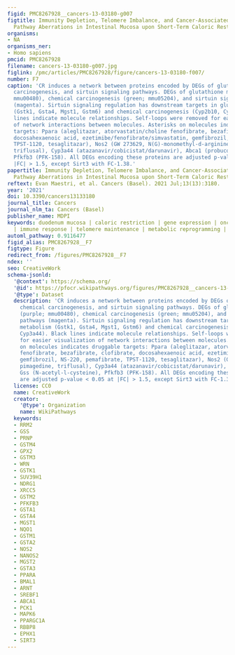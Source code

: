 ```yaml
---
figid: PMC8267928__cancers-13-03180-g007
figtitle: Immunity Depletion, Telomere Imbalance, and Cancer-Associated Metabolism
  Pathway Aberrations in Intestinal Mucosa upon Short-Term Caloric Restriction
organisms:
- NA
organisms_ner:
- Homo sapiens
pmcid: PMC8267928
filename: cancers-13-03180-g007.jpg
figlink: /pmc/articles/PMC8267928/figure/cancers-13-03180-f007/
number: F7
caption: 'CR induces a network between proteins encoded by DEGs of glutathione, chemical
  carcinogenesis, and sirtuin signaling pathways. DEGs of glutathione metabolism (purple;
  mmu00480), chemical carcinogenesis (green; mmu05204), and sirtuin signaling pathways
  (magenta). Sirtuin signaling regulation has downstream targets in glutathione metabolism
  (Gstk1, Gsta4, Mgst1, Gstm6) and chemical carcinogenesis (Cyp2b10, Cyp3a44). Black
  lines indicate molecule relationships. Self-loops were removed for easier visualization
  of network interactions between molecules. Asterisks on molecules indicates druggable
  targets: Ppara (aleglitazar, atorvastatin/choline fenofibrate, bezafibrate, clofibrate,
  docosahexaenoic acid, ezetimibe/fenofibrate/simvastatin, gemfibrozil, NS-220, pemafibrate,
  TPST-1120, tesaglitazar), Nos2 (GW 273629, N(G)-monomethyl-d-arginine, pimagedine,
  triflusal), Cyp3a44 (atazanavir/cobicistat/darunavir), Abca1 (probucol), Gss (N-acetyl-l-cysteine),
  Pfkfb3 (PFK-158). All DEGs encoding these proteins are adjusted p-value < 0.05 at
  |FC| > 1.5, except Sirt3 with FC-1.38.'
papertitle: Immunity Depletion, Telomere Imbalance, and Cancer-Associated Metabolism
  Pathway Aberrations in Intestinal Mucosa upon Short-Term Caloric Restriction.
reftext: Evan Maestri, et al. Cancers (Basel). 2021 Jul;13(13):3180.
year: '2021'
doi: 10.3390/cancers13133180
journal_title: Cancers
journal_nlm_ta: Cancers (Basel)
publisher_name: MDPI
keywords: duodenum mucosa | caloric restriction | gene expression | oncogenic pathways
  | immune response | telomere maintenance | metabolic reprogramming | cancer
automl_pathway: 0.9116477
figid_alias: PMC8267928__F7
figtype: Figure
redirect_from: /figures/PMC8267928__F7
ndex: ''
seo: CreativeWork
schema-jsonld:
  '@context': https://schema.org/
  '@id': https://pfocr.wikipathways.org/figures/PMC8267928__cancers-13-03180-g007.html
  '@type': Dataset
  description: 'CR induces a network between proteins encoded by DEGs of glutathione,
    chemical carcinogenesis, and sirtuin signaling pathways. DEGs of glutathione metabolism
    (purple; mmu00480), chemical carcinogenesis (green; mmu05204), and sirtuin signaling
    pathways (magenta). Sirtuin signaling regulation has downstream targets in glutathione
    metabolism (Gstk1, Gsta4, Mgst1, Gstm6) and chemical carcinogenesis (Cyp2b10,
    Cyp3a44). Black lines indicate molecule relationships. Self-loops were removed
    for easier visualization of network interactions between molecules. Asterisks
    on molecules indicates druggable targets: Ppara (aleglitazar, atorvastatin/choline
    fenofibrate, bezafibrate, clofibrate, docosahexaenoic acid, ezetimibe/fenofibrate/simvastatin,
    gemfibrozil, NS-220, pemafibrate, TPST-1120, tesaglitazar), Nos2 (GW 273629, N(G)-monomethyl-d-arginine,
    pimagedine, triflusal), Cyp3a44 (atazanavir/cobicistat/darunavir), Abca1 (probucol),
    Gss (N-acetyl-l-cysteine), Pfkfb3 (PFK-158). All DEGs encoding these proteins
    are adjusted p-value < 0.05 at |FC| > 1.5, except Sirt3 with FC-1.38.'
  license: CC0
  name: CreativeWork
  creator:
    '@type': Organization
    name: WikiPathways
  keywords:
  - RRM2
  - GSS
  - PRNP
  - GSTM4
  - GPX2
  - GSTM3
  - WRN
  - GSTK1
  - SUV39H1
  - NDRG1
  - XRCC5
  - GSTM2
  - PFKFB3
  - GSTA1
  - GSTA4
  - MGST1
  - NQO1
  - GSTM1
  - GSTA2
  - NOS2
  - NANOS2
  - MGST2
  - GSTA3
  - PPARA
  - BMAL1
  - ARNT
  - SREBF1
  - ABCA1
  - PCK1
  - MAPK6
  - PPARGC1A
  - RBBP8
  - EPHX1
  - SIRT3
---
```

